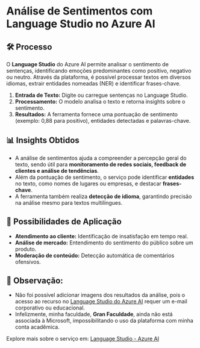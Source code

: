# Análise de Sentimentos com Language Studio no Azure AI

## 🛠 Processo

O **Language Studio** do Azure AI permite analisar o sentimento de sentenças, identificando emoções predominantes como positivo, negativo ou neutro. Através da plataforma, é possível processar textos em diversos idiomas, extrair entidades nomeadas (NER) e identificar frases-chave.

1. **Entrada de Texto:** Digite ou carregue sentenças no Language Studio.
2. **Processamento:** O modelo analisa o texto e retorna insights sobre o sentimento.
3. **Resultados:** A ferramenta fornece uma pontuação de sentimento (exemplo: 0,88 para positivo), entidades detectadas e palavras-chave.

## 📊 Insights Obtidos

- A análise de sentimentos ajuda a compreender a percepção geral do texto, sendo útil para **monitoramento de redes sociais, feedback de clientes e análise de tendências**.
- Além da pontuação de sentimento, o serviço pode identificar **entidades** no texto, como nomes de lugares ou empresas, e destacar **frases-chave**.
- A ferramenta também realiza **detecção de idioma**, garantindo precisão na análise mesmo para textos multilíngues.

## 🚀 Possibilidades de Aplicação

- **Atendimento ao cliente:** Identificação de insatisfação em tempo real.
- **Análise de mercado:** Entendimento do sentimento do público sobre um produto.
- **Moderação de conteúdo:** Detecção automática de comentários ofensivos.

## **📝 Observação:**

- Não foi possível adicionar imagens dos resultados da análise, pois o acesso ao recurso no [Language Studio do Azure AI](https://language.cognitive.azure.com/) requer um e-mail corporativo ou educacional.
- Infelizmente, minha faculdade, **Gran Faculdade**, ainda não está associada à Microsoft, impossibilitando o uso da plataforma com minha conta acadêmica.

Explore mais sobre o serviço em: [Language Studio - Azure AI](https://language.cognitive.azure.com/home)
